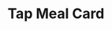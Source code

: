 ---
type: event
id: event.tap_meal_card
title: Tap Meal Card
description: |
  Triggered when a user taps on a meal card in the meal discovery grid. Navigates to the expanded meal view for the selected meal.

actor: user
trigger: Tap on a meal card in the explore grid.
preconditions:
  - Meal grid is loaded and visible.
  - At least one meal card is present.
postconditions:
  - Expanded meal view is opened for the selected meal.
  - Meal details, ingredients, and actions are displayed.

related:
  feature:
    - feature.meal_discovery
  screen:
    - screen.explore_grid
  component:
    - component.meal_card
    - component.recipe_content
  event:
    - event.expand_meal_card
  api_endpoint:
    - endpoint.api.recipes_id.GET
  db:
    relational:
      - table.recipes
    graph:
      - node.recipe
--- 